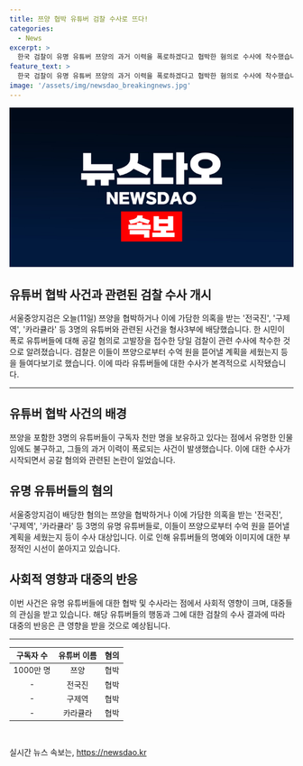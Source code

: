 ```yaml
---
title: 쯔양 협박 유튜버 검찰 수사로 뜨다!
categories:
  - News
excerpt: >
  한국 검찰이 유명 유튜버 쯔양의 과거 이력을 폭로하겠다고 협박한 혐의로 수사에 착수했습니다. 서울중앙지검은 협박 또는 가담 의혹을 받는 전국진, 구제역, 카라큘라 3명의 유튜버와 관련된 사건을 형사3부에 배당했습니다. 이는 시민이 폭로 유튜버들에 대해 공갈 혐의로 고발장을 접수한 당일의 결정으로, 검찰은 수억 원을 뜯어낼 계획 등을 조사할 예정입니다. #쯔양 #유튜버 #사이버렉카
feature_text: >
  한국 검찰이 유명 유튜버 쯔양의 과거 이력을 폭로하겠다고 협박한 혐의로 수사에 착수했습니다. 서울중앙지검은 협박 또는 가담 의혹을 받는 전국진, 구제역, 카라큘라 3명의 유튜버와 관련된 사건을 형사3부에 배당했습니다. 이는 시민이 폭로 유튜버들에 대해 공갈 혐의로 고발장을 접수한 당일의 결정으로, 검찰은 수억 원을 뜯어낼 계획 등을 조사할 예정입니다. #쯔양 #유튜버 #사이버렉카
image: '/assets/img/newsdao_breakingnews.jpg'
---
```


<p><img src="/assets/img/newsdao_breakingnews.jpg" alt="implanttips 속보" /></p>

<h2>유튜버 협박 사건과 관련된 검찰 수사 개시</h2>

<p data-ke-size="size16">서울중앙지검은 오늘(11일) 쯔양을 협박하거나 이에 가담한 의혹을 받는 '전국진', '구제역', '카라큘라' 등 3명의 유튜버와 관련된 사건을 형사3부에 배당했습니다. 한 시민이 폭로 유튜버들에 대해 공갈 혐의로 고발장을 접수한 당일 검찰이 관련 수사에 착수한 것으로 알려졌습니다. 검찰은 이들이 쯔양으로부터 수억 원을 뜯어낼 계획을 세웠는지 등을 들여다보기로 했습니다. 이에 따라 유튜버들에 대한 수사가 본격적으로 시작됐습니다.</p>

<hr>

<h2 data-ke-size="size26">유튜버 협박 사건의 배경</h2>

<p data-ke-size="size16">쯔양을 포함한 3명의 유튜버들이 구독자 천만 명을 보유하고 있다는 점에서 유명한 인물임에도 불구하고, 그들의 과거 이력이 폭로되는 사건이 발생했습니다. 이에 대한 수사가 시작되면서 공갈 혐의와 관련된 논란이 일었습니다.</p>

<h2 data-ke-size="size26">유명 유튜버들의 혐의</h2>

<p data-ke-size="size16">서울중앙지검이 배당한 혐의는 쯔양을 협박하거나 이에 가담한 의혹을 받는 '전국진', '구제역', '카라큘라' 등 3명의 유명 유튜버들로, 이들이 쯔양으로부터 수억 원을 뜯어낼 계획을 세웠는지 등이 수사 대상입니다. 이로 인해 유튜버들의 명예와 이미지에 대한 부정적인 시선이 쏟아지고 있습니다.</p>

<h2 data-ke-size="size26">사회적 영향과 대중의 반응</h2>

<p data-ke-size="size16">이번 사건은 유명 유튜버들에 대한 협박 및 수사라는 점에서 사회적 영향이 크며, 대중들의 관심을 받고 있습니다. 해당 유튜버들의 행동과 그에 대한 검찰의 수사 결과에 따라 대중의 반응은 큰 영향을 받을 것으로 예상됩니다.</p>

<hr>

<table>
<thead>
<tr>
<th style="text-align: center;">구독자 수</th>
<th style="text-align: center;">유튜버 이름</th>
<th style="text-align: center;">혐의</th>
</tr>
</thead>
<tbody>
<tr>
<td style="text-align: center;">1000만 명</td>
<td style="text-align: center;">쯔양</td>
<td style="text-align: center;">협박</td>
</tr>
<tr>
<td style="text-align: center;">-</td>
<td style="text-align: center;">전국진</td>
<td style="text-align: center;">협박</td>
</tr>
<tr>
<td style="text-align: center;">-</td>
<td style="text-align: center;">구제역</td>
<td style="text-align: center;">협박</td>
</tr>
<tr>
<td style="text-align: center;">-</td>
<td style="text-align: center;">카라큘라</td>
<td style="text-align: center;">협박</td>
</tr>
</tbody>
</table>

<p data-ke-size="size16">&nbsp;</p>
실시간 뉴스 속보는, <a href="https://newsdao.kr" rel="dofollow">https://newsdao.kr</a>


